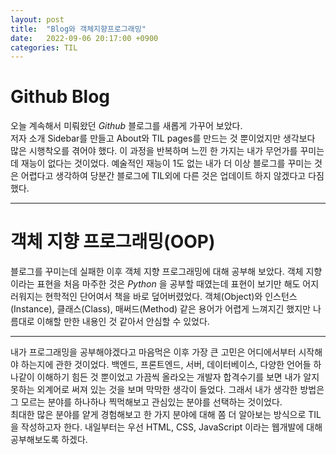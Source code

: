 ```yaml
---
layout: post
title:  "Blog와 객체지향프로그래밍"
date:   2022-09-06 20:17:00 +0900
categories: TIL
---
```

# Github Blog
오늘 계속해서 미뤄왔던 _Github_ 블로그를 새롭게 가꾸어 보았다.  
저자 소개 Sidebar를 만들고 About와 TIL pages를 만드는 것 뿐이었지만 생각보다 많은 시행착오를 겪어야 했다. 이 과정을 반복하며 느낀 한 가지는 내가 무언가를 꾸미는데 재능이 없다는 것이었다. 예술적인 재능이 1도 없는 내가 더 이상 블로그를 꾸미는 것은 어렵다고 생각하여 당분간 블로그에 TIL외에 다른 것은 업데이트 하지 않겠다고 다짐했다.  
  
  
  ***
  
# 객체 지향 프로그래밍(OOP)
  
블로그를 꾸미는데 실패한 이후 객체 지향 프로그래밍에 대해 공부해 보았다. 객체 지향이라는 표현을 처음 마주한 것은 _Python_ 을 공부할 때였는데 표현이 보기만 해도 어지러워지는 현학적인 단어여서 책을 바로 덮어버렸었다. 객체(Object)와 인스턴스(Instance), 클래스(Class), 매써드(Method) 같은 용어가 어렵게 느껴지긴 했지만 나름대로 이해할 만한 내용인 것 같아서 안심할 수 있었다.

  
  ***
내가 프로그래밍을 공부해야겠다고 마음먹은 이후 가장 큰 고민은 어디에서부터 시작해야 하는지에 관한 것이었다. 백엔드, 프론트엔드, 서버, 데이터베이스, 다양한 언어들 하나같이 이해하기 힘든 것 뿐이었고 가끔씩 올라오는 개발자 합격수기를 보면 내가 알지 못하는 외계어로 써져 있는 것을 보며 막막한 생각이 들었다. 그래서 내가 생각한 방법은 그 모르는 분야를 하나하나 찍먹해보고 관심있는 분야를 선택하는 것이었다.  
최대한 많은 분야를 얕게 경험해보고 한 가지 분야에 대해 쫌 더 알아보는 방식으로 TIL을 작성하고자 한다. 내일부터는 우선 HTML, CSS, JavaScript 이라는 웹개발에 대해 공부해보도록 하겠다.